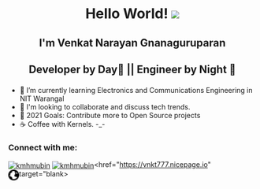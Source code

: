 # <p align="center">  Hello World! <img src="https://media.giphy.com/media/hvRJCLFzcasrR4ia7z/giphy.gif" width="25px">
## <p align="center"> I'm Venkat Narayan Gnanaguruparan 
## <p align="center"> Developer by Day🌅 || Engineer by Night 🌇

- 🌱 I’m currently learning Electronics and Communications Engineering in NIT Warangal 
- 👯 I'm looking to collaborate and discuss tech trends. 
- 🎯 2021 Goals: Contribute more to Open Source projects
- ☕ Coffee with Kernels. -_-

### Connect with me:

<a href="https://linkedin.com/in/vnkt777" target="blank"><img align="center" src="https://github.com/kmhmubin/kmhmubin/blob/master/assets/linkedin.svg" alt="kmhmubin" height="30" width="30" /></a>    <a href="https://instagram.com/venkatnarayan.g" target="blank"><img align="center" src="https://github.com/kmhmubin/kmhmubin/blob/master/assets/instagram.svg" alt="kmhmubin" height="30" width="30" /></a><href="https://vnkt777.nicepage.io" target="blank><img align="left" alt="codeSTACKr.com" width="22px" src="https://raw.githubusercontent.com/iconic/open-iconic/master/svg/globe.svg" /> 

<br />



